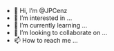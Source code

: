 - 👋 Hi, I’m @JPCenz
- 👀 I’m interested in ...
- 🌱 I’m currently learning ...
- 💞️ I’m looking to collaborate on ...
- 📫 How to reach me ...

<!---
JPCenz/JPCenz is a ✨ special ✨ repository because its `README.md` (this file) appears on your GitHub profile.
You can click the Preview link to take a look at your changes.
--->
